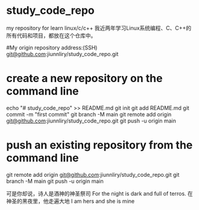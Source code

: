 # study_code_repo
my repository for learn linux/c/c++
我近两年学习Linux系统编程、C、C++的所有代码和项目，都放在这个仓库中。


#My origin repository address:(SSH)
git@github.com:jiunnliry/study_code_repo.git

# create a new repository on the command line
echo "# study_code_repo" >> README.md
git init
git add README.md
git commit -m "first commit"
git branch -M main
git remote add origin git@github.com:jiunnliry/study_code_repo.git
git push -u origin main

# push an existing repository from the command line
git remote add origin git@github.com:jiunnliry/study_code_repo.git
git branch -M main
git push -u origin main

可是你却说，诗人是酒神的神圣祭司
For the night is dark and full of terros.
在神圣的黑夜里，他走遍大地
I am hers and she is mine
